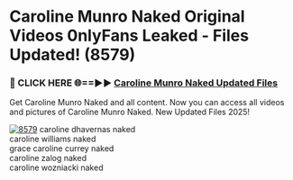 # Caroline Munro Naked Original Videos 0nlyFans Leaked - Files Updated! (8579)

<h3>🔴 CLICK HERE 🌐==►► <a href="https://tinyurl.com/yckcrads" rel="nofollow">Caroline Munro Naked Updated Files</a></h3>

Get Caroline Munro Naked and all content. Now you can access all videos and pictures of Caroline Munro Naked. New Updated Files 2025!

[![8579](https://i.imgur.com/hpKpOFt.gif)](https://tinyurl.com/yckcrads)
caroline dhavernas naked<br>
caroline williams naked<br>
grace caroline currey naked<br>
caroline zalog naked<br>
caroline wozniacki naked